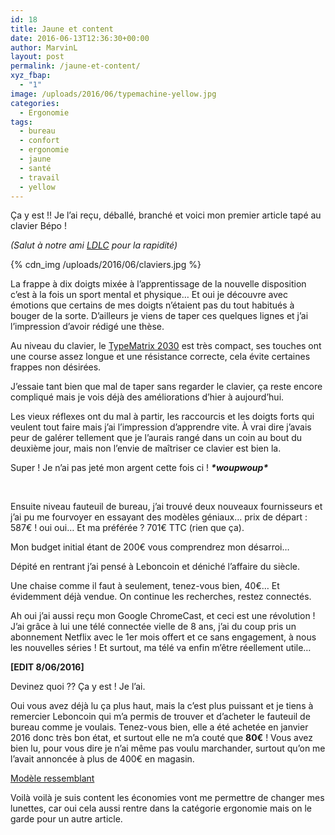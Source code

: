 ```yaml
---
id: 18
title: Jaune et content
date: 2016-06-13T12:36:30+00:00
author: MarvinL
layout: post
permalink: /jaune-et-content/
xyz_fbap:
  - "1"
image: /uploads/2016/06/typemachine-yellow.jpg
categories:
  - Ergonomie
tags:
  - bureau
  - confort
  - ergonomie
  - jaune
  - santé
  - travail
  - yellow
---
```

Ça y est !! Je l&rsquo;ai reçu, déballé, branché et voici mon premier article tapé au clavier Bépo !
  
_(Salut à notre ami [LDLC](https://quilivreou.fr/ldlc/) pour la rapidité)_

{% cdn_img  /uploads/2016/06/claviers.jpg %}

La frappe à dix doigts mixée à l&rsquo;apprentissage de la nouvelle disposition c&rsquo;est à la fois un sport mental et physique… Et oui je découvre avec émotions que certains de mes doigts n&rsquo;étaient pas du tout habitués à bouger de la sorte. D’ailleurs je viens de taper ces quelques lignes et j’ai l’impression d’avoir rédigé une thèse.

Au niveau du clavier, le [TypeMatrix 2030](https://www.google.gp/url?sa=t&rct=j&q=&esrc=s&source=web&cd=3&cad=rja&uact=8&ved=0ahUKEwjh1PSFtKXNAhVDPiYKHQBdBJkQjBAIJzAC&url=http%3A%2F%2Fwww.typematrix.com%2F2030%2Ffeatures.php&usg=AFQjCNGNXXa9txVQPVScSqgkBmNW95O59A&sig2=GDahodoQSiEsLV51PHJjWw&bvm=bv.124272578,d.eWE) est très compact, ses touches ont une course assez longue et une résistance correcte, cela évite certaines frappes non désirées.
  
J’essaie tant bien que mal de taper sans regarder le clavier, ça reste encore compliqué mais je vois déjà des améliorations d’hier à aujourd’hui.
  
Les vieux réflexes ont du mal à partir, les raccourcis et les doigts forts qui veulent tout faire mais j’ai l’impression d’apprendre vite. À vrai dire j’avais peur de galérer tellement que je l’aurais rangé dans un coin au bout du deuxième jour, mais non l’envie de maîtriser ce clavier est bien la.
  
Super ! Je n’ai pas jeté mon argent cette fois ci ! **_\*woupwoup\*_**

&nbsp;

Ensuite niveau fauteuil de bureau, j’ai trouvé deux nouveaux fournisseurs et j’ai pu me fourvoyer en essayant des modèles géniaux… prix de départ : 587€ ! oui oui… Et ma préférée ? 701€ TTC (rien que ça).
  
Mon budget initial étant de 200€ vous comprendrez mon désarroi…
  
Dépité en rentrant j’ai pensé à Leboncoin et déniché l’affaire du siècle.
  
Une chaise comme il faut à seulement, tenez-vous bien, 40€… Et évidemment déjà vendue. On continue les recherches, restez connectés.

Ah oui j’ai aussi reçu mon Google ChromeCast, et ceci est une révolution ! J’ai grâce à lui une télé connectée vielle de 8 ans, j’ai du coup pris un abonnement Netflix avec le 1er mois offert et ce sans engagement, à nous les nouvelles séries ! Et surtout, ma télé va enfin m’être réellement utile…

**[EDIT 8/06/2016]**
  
Devinez quoi ?? Ça y est ! Je l’ai.

Oui vous avez déjà lu ça plus haut, mais la c’est plus puissant et je tiens à remercier Leboncoin qui m’a permis de trouver et d’acheter le fauteuil de bureau comme je voulais. Tenez-vous bien, elle a été achetée en janvier 2016 donc très bon état, et surtout elle ne m’a couté que **80€** ! Vous avez bien lu, pour vous dire je n’ai même pas voulu marchander, surtout qu’on me l’avait annoncée à plus de 400€ en magasin.

[Modèle ressemblant](https://media.top-office.com/media/catalog/product/cache/all/image/320x260/9df78eab33525d08d6e5fb8d27136e95/1/2/123727.jpg)

Voilà voilà je suis content les économies vont me permettre de changer mes lunettes, car oui cela aussi rentre dans la catégorie ergonomie mais on le garde pour un autre article.
